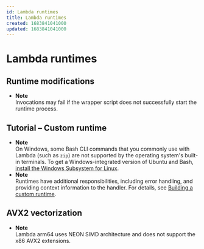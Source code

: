 ```yaml
---
id: Lambda runtimes
title: Lambda runtimes
created: 1683841041000
updated: 1683841041000
---
```

# Lambda runtimes
## Runtime modifications

- **Note**  
Invocations may fail if the wrapper script does not successfully start the runtime process\.


## Tutorial – Custom runtime

- **Note**  
On Windows, some Bash CLI commands that you commonly use with Lambda \(such as `zip`\) are not supported by the operating system's built\-in terminals\. To get a Windows\-integrated version of Ubuntu and Bash, [install the Windows Subsystem for Linux](https://docs.microsoft.com/en-us/windows/wsl/install-win10)\.
- **Note**  
Runtimes have additional responsibilities, including error handling, and providing context information to the handler\. For details, see [Building a custom runtime](runtimes-custom.md#runtimes-custom-build)\.


## AVX2 vectorization

- **Note**  
Lambda arm64 uses NEON SIMD architecture and does not support the x86 AVX2 extensions\.

